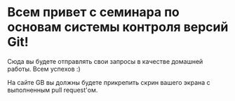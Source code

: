 # Всем привет с семинара по основам системы контроля версий Git!

Сюда вы будете отправлять свои запросы в качестве домашней работы. Всем успехов :)

На сайте GB вы должны будете прикрепить скрин вашего экрана с выполненным pull request'ом.


